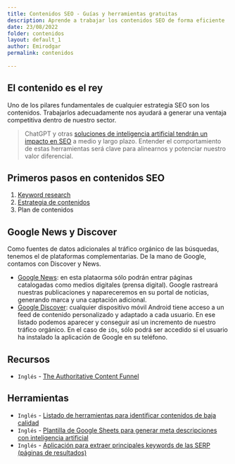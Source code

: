 ```yaml
---
title: Contenidos SEO - Guías y herramientas gratuitas
description: Aprende a trabajar los contenidos SEO de forma eficiente
date: 23/08/2022
folder: contenidos
layout: default_1
author: Emirodgar
permalink: contenidos
  
---
```


## El contenido es el rey

Uno de los pilares fundamentales de cualquier estrategia SEO son los contenidos. Trabajarlos adecuadamente nos ayudará a generar una ventaja competitiva dentro de nuestro sector.

> ChatGPT y otras [soluciones de inteligencia artificial tendrán un impacto en SEO](https://chuletaseo.com/seo-inteligencia-artificial) a medio y largo plazo. Entender el comportamiento de estas herramientas será clave para alinearnos y potenciar nuestro valor diferencial.

## Primeros pasos en contenidos SEO 

 1. [Keyword research](https://chuletaseo.com/keyword-research)
 2. [Estrategia de contenidos](https://chuletaseo.com/estrategia-contenidos)
 3. Plan de contenidos


## Google News y Discover

Como fuentes de datos adicionales al tráfico orgánico de las búsquedas, tenemos el de plataformas complementarias.
De la mano de Google, contamos con Discover y News.

- [Google News](https://chuletaseo.com/google-news): en esta plataorma sólo podrán entrar páginas catalogadas como medios digitales (prensa digital). Google rastreará nuestras publicaciones y napareceremos en su portal de noticias, generando marca y una captación adicional.
- [Google Discover](https://chuletaseo.com/google-discover): cualquier dispositivo móvil Android tiene acceso a un feed de contenido personalizado y adaptado a cada usuario. En ese listado podemos aparecer y conseguir así un incremento de nuestro tráfico orgánico. En el caso de `iOs`, sólo podrá ser accedido si el usuario ha instalado la aplicación de Google en su teléfono.


<section id="cs_recursos"></section>

## Recursos

- `Inglés` - [The Authoritative Content Funnel](https://moz.com/blog/authoritative-content-funnel-whiteboard-friday)


<section id="cs_herramientas"></section>

## Herramientas

- `Inglés` - [Listado de herramientas para identificar contenidos de baja calidad](https://www.gsqi.com/marketing-blog/tools-for-detecting-low-quality-ai-content/)
- `Inglés` - [Plantilla de Google Sheets para generar meta descripciones con inteligencia artificial](https://seogreetings.com/blogs/news/bulk-generate-ai-meta-descriptions-in-google-sheets)
- `Inglés` - [Aplicación para extraer principales keywords de las SERP (páginas de resultados)](https://keywords.streamlit.app/)







<section id="cs_pr"></section>

